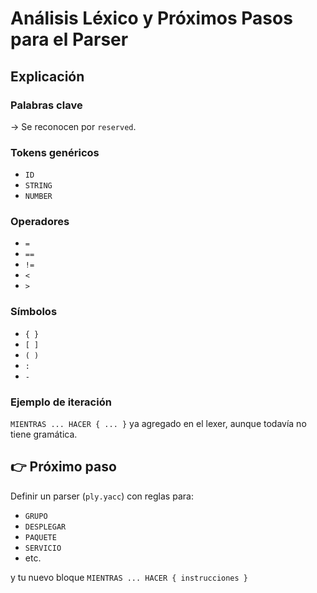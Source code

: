 # Análisis Léxico y Próximos Pasos para el Parser

## Explicación

### Palabras clave
→ Se reconocen por `reserved`.

### Tokens genéricos
- `ID`
- `STRING` 
- `NUMBER`

### Operadores
- `=`
- `==` 
- `!=`
- `<`
- `>`

### Símbolos
- `{ }`
- `[ ]`
- `( )`
- `:`
- `-`

### Ejemplo de iteración
`MIENTRAS ... HACER { ... }` ya agregado en el lexer, aunque todavía no tiene gramática.

## 👉 Próximo paso

Definir un parser (`ply.yacc`) con reglas para:

- `GRUPO`
- `DESPLEGAR`
- `PAQUETE` 
- `SERVICIO`
- etc.

y tu nuevo bloque `MIENTRAS ... HACER { instrucciones }`